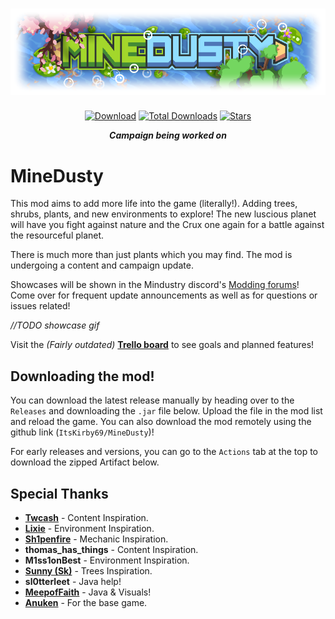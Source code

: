 # <div align=center>![Logo](assets/sprites/icon-git.png?)</div>
<div align="center">

[![Download](https://img.shields.io/github/v/release/ItsKirby69/MineDusty?color=a6d626&include_prereleases&label=DOWNLOAD%20LATEST%20RELEASE&logo=github&logoColor=a6d626&style=for-the-badge)](https://github.com/ItsKirby69/MineDusty/releases)
[![Total Downloads](https://img.shields.io/github/downloads/ItsKirby69/MineDusty/total?color=6083b0&label&logo=docusign&logoColor=white&style=for-the-badge)](https://github.com/ItsKirby69/MineDusty/releases)
[![Stars](https://img.shields.io/github/stars/ItsKirby69/MineDusty?style=for-the-badge&label=⭐%20Star%20Me!&color=6083b0)](https://github.com/ItsKirby69/MineDusty)

***Campaign being worked on***
</div>

# MineDusty
This mod aims to add more life into the game (literally!). Adding trees, shrubs, plants, and new environments to explore! The new luscious planet will have you fight against nature and the Crux one again for a battle against the resourceful planet.

There is much more than just plants which you may find. The mod is undergoing a content and campaign update.

Showcases will be shown in the Mindustry discord's [Modding forums](https://discord.com/channels/391020510269669376/1395862844427210862)! Come over for frequent update announcements as well as for questions or issues related!

*//TODO showcase gif*

Visit the *(Fairly outdated)* **[Trello board](https://trello.com/b/1wTgcEBs/minedusty)** to see goals and planned features!

## Downloading the mod!
You can download the latest release manually by heading over to the `Releases` and downloading the `.jar` file below. Upload the file in the mod list and reload the game.
You can also download the mod remotely using the github link (`ItsKirby69/MineDusty`)!

For early releases and versions, you can go to the `Actions` tab at the top to download the zipped Artifact below.

## Special Thanks
- **[Twcash](https://github.com/Twcash/)** - Content Inspiration.
- **[Lixie](https://github.com/LixieWulf/)** - Environment Inspiration.
- **[Sh1penfire](https://github.com/Sh1penfire/)** - Mechanic Inspiration.
- **thomas_has_things** - Content Inspiration.
- **M1ss1onBest** - Environment Inspiration.
- **[Sunny (Sk)](https://github.com/sk7725)** - Trees Inspiration.
- **sl0tterleet** - Java help!
- **[MeepofFaith](https://github.com/MEEPofFaith)** - Java & Visuals!
- **[Anuken](https://github.com/Anuken)** - For the base game.
